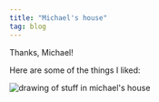 ```yaml
---
title: "Michael's house"
tag: blog
---
```


Thanks, Michael!

Here are some of the things I liked:

![drawing of stuff in michael's house](/assets/images/wordpress/stuff-in-michaels-house.jpg)
